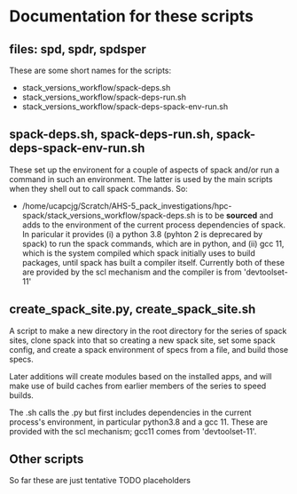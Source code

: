 # Documentation for these scripts

## files: spd, spdr, spdsper

These are some short names for the scripts: 
- stack_versions_workflow/spack-deps.sh
- stack_versions_workflow/spack-deps-run.sh
- stack_versions_workflow/spack-deps-spack-env-run.sh

## spack-deps.sh, spack-deps-run.sh, spack-deps-spack-env-run.sh

These set up the environent for a couple of aspects of spack and/or run a command in such an environment. The latter is used by the main scripts when they shell out to call spack commands. So:
- /home/ucapcjg/Scratch/AHS-5_pack_investigations/hpc-spack/stack_versions_workflow/spack-deps.sh is to be __sourced__ and adds to the environment of the current process dependencies of spack. In paricular it provides (i) a python 3.8 (pyhton 2 is deprecared by spack) to run the spack commands, which are in python, and (ii) gcc 11, which is the system compiled which spack initially uses to build packages, until spack has built a compiler itself. Currently both of these are provided by the scl mechanism and the compiler is from 'devtoolset-11'

## create_spack_site.py, create_spack_site.sh

A script to make a new directory in the root directory for the series of spack sites, clone spack into that so creating a new spack site, set some spack config, and create a spack environment of specs from a file, and build those specs. 

Later additions will create modules based on the installed apps, and will make use of build caches from earlier members of the series to speed builds.

The .sh calls the .py but first includes dependencies in the current process's environment, in particular python3.8 and a gcc 11. These are provided with the scl mechanism; gcc11 comes from 'devtoolset-11'.

## Other scripts

So far these are just tentative TODO placeholders 